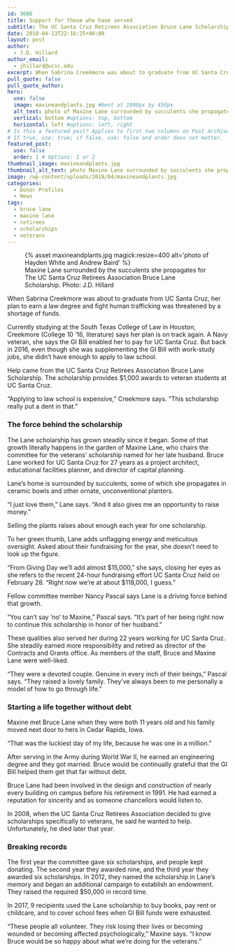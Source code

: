 ```yaml
---
id: 3606
title: Support for those who have served
subtitle: The UC Santa Cruz Retirees Association Bruce Lane Scholarship, named for an influential early campus architect, provides awards to veteran students
date: 2018-04-13T22:16:25+00:00
layout: post
author:
  - J.D. Hillard
author_email:
  - jhillard@ucsc.edu
excerpt: When Sabrina Creekmore was about to graduate from UC Santa Cruz, her plan to earn a law degree and fight human trafficking was threatened by a shortage of funds.
pull_quote: false
pull_quote_author:
hero:
  use: false
  image: maxineandplants.jpg #best at 1000px by 450px
  alt_text: photo of Maxine Lane surrounded by succulents she propagates
  vertical: bottom #options: top, bottom
  horizontal: left #options: left, right
# Is this a featured post? Applies to first two columns on Post Archive Page.
# If true, use: true; if false, use: false and order does not matter.
featured_post:
  use: false
  order: 1 # Options: 1 or 2
thumbnail_image: maxineandplants.jpg
thumbnail_alt_text: photo Maxine Lane surrounded by succulents she propagates
image: /wp-content/uploads/2018/04/maxineandplants.jpg
categories:
  - Donor Profiles
  - News
tags:
  - bruce lane
  - maxine lane
  - retirees
  - scholarships
  - veterans
---
```

<figure class="inline-image right">
{% asset maxineandplants.jpg magick:resize=400 alt='photo of Hayden White and Andrew Baird' %}
<figcaption>Maxine Lane surrounded by the succulents she propagates for The UC Santa Cruz Retirees Association Bruce Lane Scholarship. Photo: J.D. Hillard</figcaption></figure>

When Sabrina Creekmore was about to graduate from UC Santa Cruz, her plan to earn a law degree and fight human trafficking was threatened by a shortage of funds.

Currently studying at the South Texas College of Law in Houston, Creekmore (College 10 ‘16, literature) says her plan is on track again. A Navy veteran, she says the GI Bill enabled her to pay for UC Santa Cruz. But back in 2016, even though she was supplementing the GI Bill with work-study jobs, she didn’t have enough to apply to law school.

Help came from the UC Santa Cruz Retirees Association Bruce Lane Scholarship. The scholarship provides $1,000 awards to veteran students at UC Santa Cruz.

“Applying to law school is expensive,” Creekmore says. “This scholarship really put a dent in that.”

### The force behind the scholarship

The Lane scholarship has grown steadily since it began. Some of that growth literally happens in the garden of Maxine Lane, who chairs the committee for the veterans’ scholarship named for her late husband. Bruce Lane worked for UC Santa Cruz for 27 years as a project architect, educational facilities planner, and director of capital planning.

Lane’s home is surrounded by succulents, some of which she propagates in ceramic bowls and other ornate, unconventional planters.

“I just love them,” Lane says. “And it also gives me an opportunity to raise money.”

Selling the plants raises about enough each year for one scholarship.

To her green thumb, Lane adds unflagging energy and meticulous oversight. Asked about their fundraising for the year, she doesn’t need to look up the figure.

“From Giving Day we’ll add almost $15,000,” she says, closing her eyes as she refers to the recent 24-hour fundraising effort UC Santa Cruz held on February 28. “Right now we’re at about $118,000, I guess.”

Fellow committee member Nancy Pascal says Lane is a driving force behind that growth.

“You can’t say ‘no’ to Maxine,” Pascal says. “It’s part of her being right now to continue this scholarship in honor of her husband.”

These qualities also served her during 22 years working for UC Santa Cruz. She steadily earned more responsibility and retired as director of the Contracts and Grants office. As members of the staff, Bruce and Maxine Lane were well-liked.

“They were a devoted couple. Genuine in every inch of their beings,” Pascal says. “They raised a lovely family. They’ve always been to me personally a model of how to go through life.”

### Starting a life together without debt

Maxine met Bruce Lane when they were both 11 years old and his family moved next door to hers in Cedar Rapids, Iowa.

“That was the luckiest day of my life, because he was one in a million.”

After serving in the Army during World War II, he earned an engineering degree and they got married. Bruce would be continually grateful that the GI Bill helped them get that far without debt.

Bruce Lane had been involved in the design and construction of nearly every building on campus before his retirement in 1991. He had earned a reputation for sincerity and as someone chancellors would listen to.

In 2008, when the UC Santa Cruz Retirees Association decided to give scholarships specifically to veterans, he said he wanted to help. Unfortunately, he died later that year.

### Breaking records

The first year the committee gave six scholarships, and people kept donating. The second year they awarded nine, and the third year they awarded six scholarships. In 2012, they named the scholarship in Lane&#8217;s memory and began an additional campaign to establish an endowment. They raised the required $50,000 in record time.

In 2017, 9 recipients used the Lane scholarship to buy books, pay rent or childcare, and to cover school fees when GI Bill funds were exhausted.

“These people all volunteer. They risk losing their lives or becoming wounded or becoming affected psychologically,” Maxine says. “I know Bruce would be so happy about what we’re doing for the veterans.”
